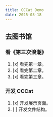 ```yaml
---
title: CCCat Demo
date: 2025-03-18
---
```


## 去图书馆

### 看《第三次浪潮》

1. [x] 看完第一章。
2. [x] 看完第二章。
3. [x] 看完第三章。

### 开发 CCCat

1. [x] 开发展示页面。
2. [ ] 开发文件结构。
